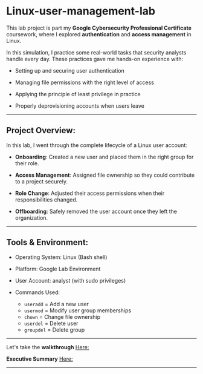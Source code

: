 # Linux-user-management-lab

This lab project is part my **Google Cybersecurity Professional Certificate** coursework, where I explored **authentication** and **access management** in Linux.

In this simulation, I practice some real-world tasks that security analysts handle every day. These practices gave me hands-on experience with:

- Setting up and securing user authentication

- Managing file permissions with the right level of access

- Applying the principle of least privilege in practice

- Properly deprovisioning accounts when users leave

---

## Project Overview:

In this lab, I went through the complete lifecycle of a Linux user account:

- **Onboarding**: Created a new user and placed them in the right group for their role.

- **Access Management**: Assigned file ownership so they could contribute to a project securely.

- **Role Change**: Adjusted their access permissions when their responsibilities changed.

- **Offboarding**: Safely removed the user account once they left the organization.

---

## Tools & Environment:

- Operating System: Linux (Bash shell)

- Platform: Google Lab Environment

- User Account: analyst (with sudo privileges)

- Commands Used:
  - `useradd` = Add a new user
  - `usermod` = Modify user group memberships
  - `chown` = Change file ownership
  - `userdel` = Delete user
  - `groupdel` = Delete group
  
---

Let's take the **walkthrough** [Here:](Walkthrough.md)

**Executive Summary** [Here:](docs/report.md)

----
